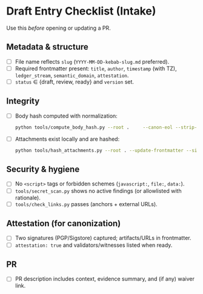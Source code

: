 # Draft Entry Checklist (Intake)
Use this *before* opening or updating a PR.

## Metadata & structure
- [ ] File name reflects `slug` (`YYYY-MM-DD-kebab-slug.md` preferred).
- [ ] Required frontmatter present: `title`, `author`, `timestamp` (with TZ), `ledger_stream`, `semantic_domain`, `attestation`.
- [ ] `status` ∈ {draft, review, ready} and `version` set.

## Integrity
- [ ] Body hash computed with normalization:
  ```bash
  python tools/compute_body_hash.py --root .     --canon-eol --strip-trailing-space --strip-html-comments --update-frontmatter
  ```
- [ ] Attachments exist locally and are hashed:
  ```bash
  python tools/hash_attachments.py --root . --update-frontmatter --sidecar
  ```

## Security & hygiene
- [ ] No `<script>` tags or forbidden schemes (`javascript:`, `file:`, `data:`).
- [ ] `tools/secret_scan.py` shows no active findings (or allowlisted with rationale).
- [ ] `tools/check_links.py` passes (anchors + external URLs).

## Attestation (for canonization)
- [ ] Two signatures (PGP/Sigstore) captured; artifacts/URLs in frontmatter.
- [ ] `attestation: true` and validators/witnesses listed when ready.

## PR
- [ ] PR description includes context, evidence summary, and (if any) waiver link.
